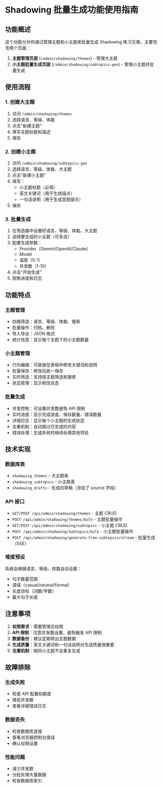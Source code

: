 # Shadowing 批量生成功能使用指南

## 功能概述

这个功能允许你通过管理主题和小主题来批量生成 Shadowing 练习文章。主要包含两个页面：

1. **主题管理页面** (`/admin/shadowing/themes`) - 管理大主题
2. **小主题批量生成页面** (`/admin/shadowing/subtopics-gen`) - 管理小主题并批量生成

## 使用流程

### 1. 创建大主题

1. 访问 `/admin/shadowing/themes`
2. 选择语言、等级、体裁
3. 点击"新建主题"
4. 填写主题标题和描述
5. 保存

### 2. 创建小主题

1. 访问 `/admin/shadowing/subtopics-gen`
2. 选择语言、等级、体裁、大主题
3. 点击"新建小主题"
4. 填写：
   - 小主题标题（必填）
   - 英文关键词（用于生成锚点）
   - 一句话说明（用于生成意图提示）
5. 保存

### 3. 批量生成

1. 在筛选器中设置好语言、等级、体裁、大主题
2. 选择要生成的小主题（可多选）
3. 配置生成参数：
   - Provider（Gemini/OpenAI/Claude）
   - Model
   - 温度（0-1）
   - 并发数（1-10）
4. 点击"开始生成"
5. 观察进度和日志

## 功能特点

### 主题管理

- 四维筛选：语言、等级、体裁、搜索
- 批量操作：归档、删除
- 导入导出：JSON 格式
- 统计信息：显示每个主题下的小主题数量

### 小主题管理

- 行内编辑：可直接在表格中修改关键词和说明
- 批量保存：修改后统一保存
- 实时筛选：支持按主题筛选和搜索
- 状态管理：显示修改状态

### 批量生成

- 并发控制：可设置并发数避免 API 限制
- 实时进度：显示完成进度、保存数量、错误数量
- 详细日志：显示每个小主题的生成状态
- 去重机制：自动跳过已生成的内容
- 错误处理：生成失败时继续处理其他项目

## 技术实现

### 数据库表

- `shadowing_themes` - 大主题表
- `shadowing_subtopics` - 小主题表
- `shadowing_drafts` - 生成的草稿（添加了 source 字段）

### API 接口

- `GET/POST /api/admin/shadowing/themes` - 主题 CRUD
- `POST /api/admin/shadowing/themes/bulk` - 主题批量操作
- `GET/POST /api/admin/shadowing/subtopics` - 小主题 CRUD
- `POST /api/admin/shadowing/subtopics/bulk` - 小主题批量操作
- `POST /api/admin/shadowing/generate-from-subtopics/stream` - 批量生成（SSE）

### 难度预设

系统会根据语言、等级、体裁自动设置：

- 句子数量范围
- 语域（casual/neutral/formal）
- 长度目标（词数/字数）
- 最大句子长度

## 注意事项

1. **权限要求**：需要管理员权限
2. **API 限制**：注意并发数设置，避免触发 API 限制
3. **数据备份**：建议定期导出主题数据
4. **生成质量**：英文关键词和一句话说明对生成质量很重要
5. **去重机制**：相同小主题不会重复生成

## 故障排除

### 生成失败

- 检查 API 配置和额度
- 降低并发数
- 查看详细错误日志

### 数据丢失

- 检查数据库连接
- 查看浏览器控制台错误
- 确认权限设置

### 性能问题

- 减少并发数
- 分批处理大量数据
- 检查数据库索引
